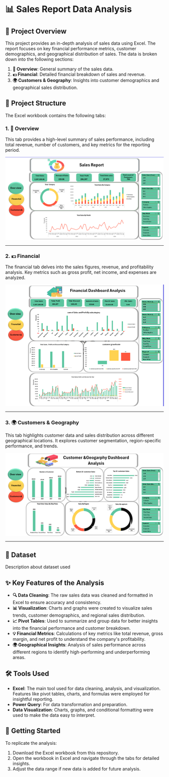 # 📊 Sales Report Data Analysis

## 📖 Project Overview
This project provides an in-depth analysis of sales data using Excel. The report focuses on key financial performance metrics, customer demographics, and geographical distribution of sales. The data is broken down into the following sections:

1. **📝 Overview**: General summary of the sales data.
2. **💵 Financial**: Detailed financial breakdown of sales and revenue.
3. **🌍 Customers & Geography**: Insights into customer demographics and geographical sales distribution.

## 📁 Project Structure
The Excel workbook contains the following tabs:

### 1. 📝 Overview
This tab provides a high-level summary of sales performance, including total revenue, number of customers, and key metrics for the reporting period.

![Overview Tab](images/overview.png)

---

### 2. 💵 Financial
The financial tab delves into the sales figures, revenue, and profitability analysis. Key metrics such as gross profit, net income, and expenses are analyzed.

![Financial Tab](images/financial.png)

---

### 3. 🌍 Customers & Geography
This tab highlights customer data and sales distribution across different geographical locations. It explores customer segmentation, region-specific performance, and trends.

![Customers & Geography Tab](images/customer.png)

---
## 📁 Dataset
Description about dataset used

## ✨ Key Features of the Analysis

- **🔍 Data Cleaning**: The raw sales data was cleaned and formatted in Excel to ensure accuracy and consistency.
- **📊 Visualization**: Charts and graphs were created to visualize sales trends, customer demographics, and regional sales distribution.
- **📈 Pivot Tables**: Used to summarize and group data for better insights into the financial performance and customer breakdown.
- **💡 Financial Metrics**: Calculations of key metrics like total revenue, gross margin, and net profit to understand the company's profitability.
- **🌍 Geographical Insights**: Analysis of sales performance across different regions to identify high-performing and underperforming areas.

## 🛠 Tools Used

- **Excel**: The main tool used for data cleaning, analysis, and visualization. Features like pivot tables, charts, and formulas were employed for insightful reporting.
- **Power Query**: For data transformation and preparation.
- **Data Visualization**: Charts, graphs, and conditional formatting were used to make the data easy to interpret.

## 🚀 Getting Started

To replicate the analysis:

1. Download the Excel workbook from this repository.
2. Open the workbook in Excel and navigate through the tabs for detailed insights.
3. Adjust the data range if new data is added for future analysis.


